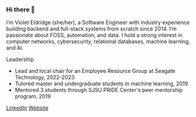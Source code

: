 ### Hi there 👋

I’m Violet Eldridge (she/her), a Software Engineer with industry experience building backend and full-stack systems from scratch since 2014. I’m passionate about FOSS, automation, and data. I hold a strong interest in computer networks, cybersecurity, relational databases, machine learning, and AI.

Leadership
* Lead and local chair for an Employee Resource Group at Seagate Technology, 2022-2023
* Tutored master and undergraduate students in machine learning, 2019
* Mentored 3 students through SJSU PRIDE Center's peer mentorship program, 2019

[LinkedIn](https://www.linkedin.com/in/violet-eldridge/)
[Website](https://violeteldridge.com)

<!--
**violet4/violet4** is a ✨ _special_ ✨ repository because its `README.md` (this file) appears on your GitHub profile.

Here are some ideas to get you started:

- 🔭 I’m currently working on ...
- 🌱 I’m currently learning ...
- 👯 I’m looking to collaborate on ...
- 🤔 I’m looking for help with ...
- 💬 Ask me about ...
- 📫 How to reach me: ...
- 😄 Pronouns: ...
- ⚡ Fun fact: ...
-->
